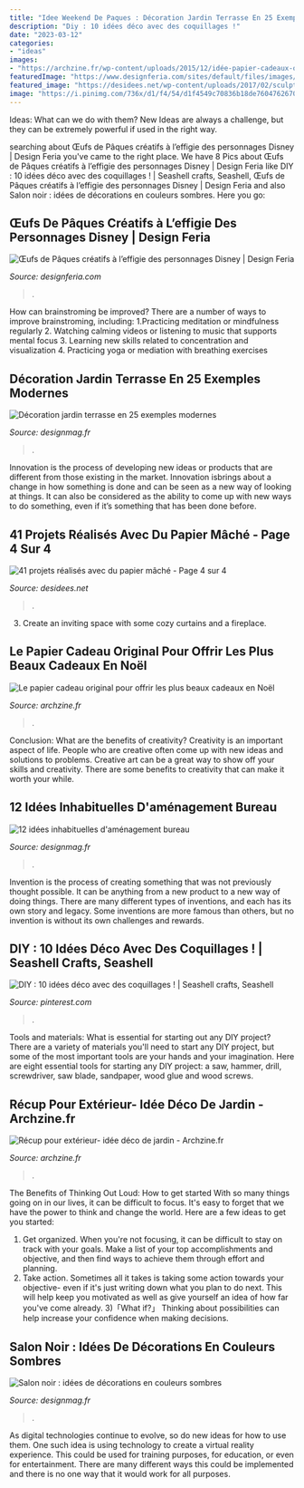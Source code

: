 ```yaml
---
title: "Idee Weekend De Paques : Décoration Jardin Terrasse En 25 Exemples Modernes"
description: "Diy : 10 idées déco avec des coquillages !"
date: "2023-03-12"
categories:
- "ideas"
images:
- "https://archzine.fr/wp-content/uploads/2015/12/idée-papier-cadeaux-original-papiers-cadeaux-originaux-papier-cadeaux-original.jpg"
featuredImage: "https://www.designferia.com/sites/default/files/images/dessins-oeuf-de-paques.jpg"
featured_image: "https://desidees.net/wp-content/uploads/2017/02/sculpture-papier-maché-petit-penguin-decoration-chambre-enfant-a-faire-soi-meme-resized-e1485428666243.jpg"
image: "https://i.pinimg.com/736x/d1/f4/54/d1f4549c70836b18de760476267085b7--seashell-crafts-beach-crafts.jpg"
---
```



Ideas: What can we do with them?
New Ideas are always a challenge, but they can be extremely powerful if used in the right way.

	

		
searching about Œufs de Pâques créatifs à l’effigie des personnages Disney | Design Feria you've came to the right place. We have 8 Pics about Œufs de Pâques créatifs à l’effigie des personnages Disney | Design Feria like DIY : 10 idées déco avec des coquillages ! | Seashell crafts, Seashell, Œufs de Pâques créatifs à l’effigie des personnages Disney | Design Feria and also Salon noir : idées de décorations en couleurs sombres. Here you go:
		
    
## Œufs De Pâques Créatifs à L’effigie Des Personnages Disney | Design Feria

<img loading=lazy src="https://www.designferia.com/sites/default/files/images/dessins-oeuf-de-paques.jpg" onerror="this.onerror=null;this.src='https://tse2.mm.bing.net/th?id=OIP.v6iHH4dsX9Hq41h4hui24wHaLG&amp;pid=15.1';" alt="Œufs de Pâques créatifs à l’effigie des personnages Disney | Design Feria">

_Source: designferia.com_

>. 

	

How can brainstroming be improved?
There are a number of ways to improve brainstroming, including: 
1.Practicing meditation or mindfulness regularly 
2. Watching calming videos or listening to music that supports mental focus 
3. Learning new skills related to concentration and visualization 
4. Practicing yoga or mediation with breathing exercises 

    
## Décoration Jardin Terrasse En 25 Exemples Modernes

<img loading=lazy src="https://designmag.fr/wp-content/uploads/2016/04/terrasse-jardin-deco-moderne-idee.jpg" onerror="this.onerror=null;this.src='https://tse2.mm.bing.net/th?id=OIP._fNJyKBZuGkJiaD6S8XNagHaID&amp;pid=15.1';" alt="Décoration jardin terrasse en 25 exemples modernes">

_Source: designmag.fr_

>. 

	

Innovation is the process of developing new ideas or products that are different from those existing in the market. Innovation isbrings about a change in how something is done and can be seen as a new way of looking at things. It can also be considered as the ability to come up with new ways to do something, even if it’s something that has been done before.

    
## 41 Projets Réalisés Avec Du Papier Mâché - Page 4 Sur 4

<img loading=lazy src="https://desidees.net/wp-content/uploads/2017/02/sculpture-papier-maché-petit-penguin-decoration-chambre-enfant-a-faire-soi-meme-resized-e1485428666243.jpg" onerror="this.onerror=null;this.src='https://tse2.mm.bing.net/th?id=OIP.mvR6rLe1fMlGiYC1crs0ZwHaFP&amp;pid=15.1';" alt="41 projets réalisés avec du papier mâché - Page 4 sur 4">

_Source: desidees.net_

>. 

	

3. Create an inviting space with some cozy curtains and a fireplace. 

    
## Le Papier Cadeau Original Pour Offrir Les Plus Beaux Cadeaux En Noël

<img loading=lazy src="https://archzine.fr/wp-content/uploads/2015/12/idée-papier-cadeaux-original-papiers-cadeaux-originaux-papier-cadeaux-original.jpg" onerror="this.onerror=null;this.src='https://tse2.mm.bing.net/th?id=OIP.wG9MoBJLyv40TB8vLnes5QHaIh&amp;pid=15.1';" alt="Le papier cadeau original pour offrir les plus beaux cadeaux en Noël">

_Source: archzine.fr_

>. 

	

Conclusion: What are the benefits of creativity?
Creativity is an important aspect of life. People who are creative often come up with new ideas and solutions to problems. Creative art can be a great way to show off your skills and creativity. There are some benefits to creativity that can make it worth your while.

    
## 12 Idées Inhabituelles D&#039;aménagement Bureau

<img loading=lazy src="https://designmag.fr/wp-content/uploads/amenagement-bureau-design-idees.jpg" onerror="this.onerror=null;this.src='https://tse4.mm.bing.net/th?id=OIP.FpZOxbPb3w9d2L1mOd5tfgHaFn&amp;pid=15.1';" alt="12 idées inhabituelles d&#039;aménagement bureau">

_Source: designmag.fr_

>. 

	

Invention is the process of creating something that was not previously thought possible. It can be anything from a new product to a new way of doing things. There are many different types of inventions, and each has its own story and legacy. Some inventions are more famous than others, but no invention is without its own challenges and rewards.

    
## DIY : 10 Idées Déco Avec Des Coquillages ! | Seashell Crafts, Seashell

<img loading=lazy src="https://i.pinimg.com/736x/d1/f4/54/d1f4549c70836b18de760476267085b7--seashell-crafts-beach-crafts.jpg" onerror="this.onerror=null;this.src='https://tse1.mm.bing.net/th?id=OIP.1k1Wi_MNEvHBJJrxMKhm0gHaKa&amp;pid=15.1';" alt="DIY : 10 idées déco avec des coquillages ! | Seashell crafts, Seashell">

_Source: pinterest.com_

>. 

	

Tools and materials: What is essential for starting out any DIY project?
There are a variety of materials you'll need to start any DIY project, but some of the most important tools are your hands and your imagination. Here are eight essential tools for starting any DIY project: a saw, hammer, drill, screwdriver, saw blade, sandpaper, wood glue and wood screws.

    
## Récup Pour Extérieur- Idée Déco De Jardin - Archzine.fr

<img loading=lazy src="https://archzine.fr/wp-content/uploads/2014/10/idée-déco-de-jardin-chaussures-.jpg" onerror="this.onerror=null;this.src='https://tse3.mm.bing.net/th?id=OIP.pK7Q0jv9b9nP6r5toQYYUAHaHa&amp;pid=15.1';" alt="Récup pour extérieur- idée déco de jardin - Archzine.fr">

_Source: archzine.fr_

>. 

	

The Benefits of Thinking Out Loud: How to get started
With so many things going on in our lives, it can be difficult to focus. It's easy to forget that we have the power to think and change the world. Here are a few ideas to get you started: 
1) Get organized. When you're not focusing, it can be difficult to stay on track with your goals. Make a list of your top accomplishments and objective, and then find ways to achieve them through effort and planning. 
2) Take action. Sometimes all it takes is taking some action towards your objective- even if it's just writing down what you plan to do next. This will help keep you motivated as well as give yourself an idea of how far you've come already. 
3)「What if?」 Thinking about possibilities can help increase your confidence when making decisions.

    
## Salon Noir : Idées De Décorations En Couleurs Sombres

<img loading=lazy src="https://designmag.fr/wp-content/uploads/2016/06/salon-noir-decoration-petit-espace.jpg" onerror="this.onerror=null;this.src='https://tse4.mm.bing.net/th?id=OIP.GzN-pNOM1zzUoFIUHrkxmAHaF-&amp;pid=15.1';" alt="Salon noir : idées de décorations en couleurs sombres">

_Source: designmag.fr_

>. 

	

As digital technologies continue to evolve, so do new ideas for how to use them. One such idea is using technology to create a virtual reality experience. This could be used for training purposes, for education, or even for entertainment. There are many different ways this could be implemented and there is no one way that it would work for all purposes.

